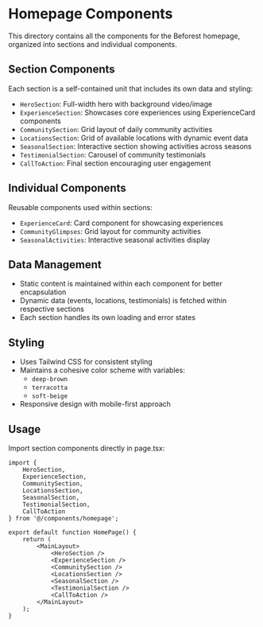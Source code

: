 # Homepage Components

This directory contains all the components for the Beforest homepage, organized into sections and individual components.

## Section Components

Each section is a self-contained unit that includes its own data and styling:

- `HeroSection`: Full-width hero with background video/image
- `ExperienceSection`: Showcases core experiences using ExperienceCard components
- `CommunitySection`: Grid layout of daily community activities
- `LocationsSection`: Grid of available locations with dynamic event data
- `SeasonalSection`: Interactive section showing activities across seasons
- `TestimonialSection`: Carousel of community testimonials
- `CallToAction`: Final section encouraging user engagement

## Individual Components

Reusable components used within sections:

- `ExperienceCard`: Card component for showcasing experiences
- `CommunityGlimpses`: Grid layout for community activities
- `SeasonalActivities`: Interactive seasonal activities display

## Data Management

- Static content is maintained within each component for better encapsulation
- Dynamic data (events, locations, testimonials) is fetched within respective sections
- Each section handles its own loading and error states

## Styling

- Uses Tailwind CSS for consistent styling
- Maintains a cohesive color scheme with variables:
  - `deep-brown`
  - `terracotta`
  - `soft-beige`
- Responsive design with mobile-first approach

## Usage

Import section components directly in page.tsx:

```tsx
import {
    HeroSection,
    ExperienceSection,
    CommunitySection,
    LocationsSection,
    SeasonalSection,
    TestimonialSection,
    CallToAction
} from '@/components/homepage';

export default function HomePage() {
    return (
        <MainLayout>
            <HeroSection />
            <ExperienceSection />
            <CommunitySection />
            <LocationsSection />
            <SeasonalSection />
            <TestimonialSection />
            <CallToAction />
        </MainLayout>
    );
}
